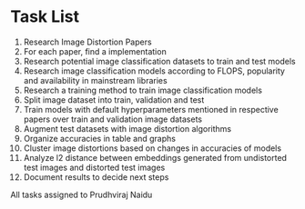 # Task List

1. Research Image Distortion Papers
2. For each paper, find a implementation
3. Research potential image classification datasets to train and test models
4. Research image classification models according to FLOPS, popularity and availability in mainstream libraries
5. Research a training method to train image classification models
6. Split image dataset into train, validation and test
7. Train models with default hyperparameters mentioned in respective papers over train and validation image datasets
8. Augment test datasets with image distortion algorithms
9. Organize accuracies in table and graphs
10. Cluster image distortions based on changes in accuracies of models
11. Analyze l2 distance between embeddings generated from undistorted test images and distorted test images
12. Document results to decide next steps

All tasks assigned to Prudhviraj Naidu